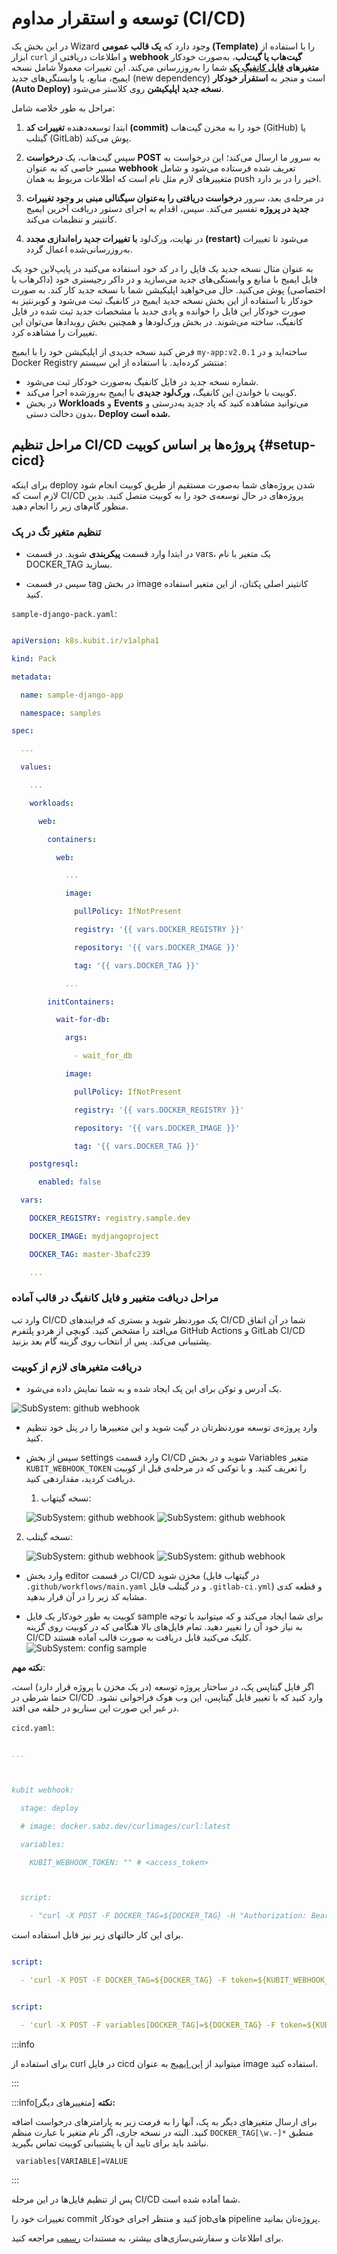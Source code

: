 # توسعه و استقرار مداوم (CI/CD)

در این بخش یک Wizard وجود دارد که **یک قالب عمومی (Template)** را با استفاده از ابزار `curl` و اطلاعات دریافتی از **webhook گیت‌هاب یا گیت‌لب**، به‌صورت خودکار **متغیرهای [فایل کانفیگِ پک](../config)** شما را به‌روزرسانی می‌کند. این تغییرات معمولاً شامل نسخه ایمیج، منابع، یا وابستگی‌های جدید (new dependency) است و منجر به **استقرار خودکار (Auto Deploy) نسخه جدید اپلیکیشن** روی کلاستر می‌شود.

مراحل به طور خلاصه شامل:

1. ابتدا توسعه‌دهنده **تغییرات کد (commit)** خود را به مخزن گیت‌هاب (GitHub) یا گیتلب (GitLab) پوش می‌کند.

2. سپس گیت‌هاب، یک **درخواست POST** به سرور ما ارسال می‌کند؛ این درخواست به مسیر خاصی که به عنوان **webhook** تعریف شده فرستاده می‌شود و شامل متغییرهای لازم مثل نام است که اطلاعات مربوط به همان push اخیر را در بر دارد.

3. در مرحله‌ی بعد، سرور **درخواست دریافتی را به‌عنوان سیگنالی مبنی بر وجود تغییرات جدید در پروژه** تفسیر می‌کند. سپس، اقدام به اجرای دستور دریافت آخرین ایمیج کانتینر و تنظیمات می‌کند.

4. در نهایت، ورک‌لود **با تغییرات جدید راه‌اندازی مجدد (restart)** می‌شود تا تغییرات به‌روزرسانی‌شده اعمال گردد.

به عنوان مثال نسخه جدید یک فایل را در کد خود استفاده می‌کنید در پایپ‌لاین خود یک فایل ایمیج با منابع و وابستگی‌های جدید می‌سازید و در داکر رجیستری خود (داکرهاب یا اختصاصی) پوش می‌کنید. حال می‌خواهید اپلیکیشن شما با نسخه جدید کار کند. به صورت خودکار با استفاده از این بخش نسخه جدید ایمیج در کانفیگ ثبت می‌شود و کوبرنتیز به صورت خودکار این فایل را خوانده و پادی جدید با مشخصات جدید ثبت شده در فایل کانفیگ، ساخته می‌شوند. در بخش ورک‌لودها و همچنین بخش رویدادها می‌توان این تغییرات را مشاهده کرد.

فرض کنید نسخه جدیدی از اپلیکیشن خود را با ایمیج `my-app:v2.0.1` ساخته‌اید و در Docker Registry منتشر کرده‌اید. با استفاده از این سیستم:

- شماره نسخه جدید در فایل کانفیگ به‌صورت خودکار ثبت می‌شود.
- کوبیت با خواندن این کانفیگ، **ورک‌لود جدیدی** با ایمیج به‌روزشده اجرا می‌کند.
- در بخش **Workloads** و **Events** می‌توانید مشاهده کنید که پاد جدید به‌درستی و بدون دخالت دستی، **Deploy شده است.**

## مراحل تنظیم CI/CD پروژه‌ها بر اساس کوبیت {#setup-cicd}

برای اینکه deploy شدن پروژه‌های شما به‌صورت مستقیم از طریق کوبیت انجام شود لازم است که CI/CD پروژه‌های در حال توسعه‌ی خود را به کوبیت متصل کنید. بدین منظور گام‌های زیر را انجام دهید.

### تنظیم متغیر تگ در پک

- در ابتدا وارد قسمت **پیکربندی** شوید. در قسمت vars، یک متغیر با نام DOCKER_TAG بسازید.

- سپس در قسمت tag در بخش image کانتینر اصلی پکتان، از این متغیر استفاده کنید.

`sample-django-pack.yaml`:

```yaml

apiVersion: k8s.kubit.ir/v1alpha1

kind: Pack

metadata:

  name: sample-django-app

  namespace: samples

spec:

  ...

  values:

    ...

    workloads:

      web:

        containers:

          web:

            ...

            image:

              pullPolicy: IfNotPresent

              registry: '{{ vars.DOCKER_REGISTRY }}'

              repository: '{{ vars.DOCKER_IMAGE }}'

              tag: '{{ vars.DOCKER_TAG }}'

            ...

        initContainers:

          wait-for-db:

            args:

              - wait_for_db

            image:

              pullPolicy: IfNotPresent

              registry: '{{ vars.DOCKER_REGISTRY }}'

              repository: '{{ vars.DOCKER_IMAGE }}'

              tag: '{{ vars.DOCKER_TAG }}'

    postgresql:

      enabled: false

  vars:

    DOCKER_REGISTRY: registry.sample.dev

    DOCKER_IMAGE: mydjangoproject

    DOCKER_TAG: master-3bafc239

    ...

```

### مراحل دریافت متغییر و فایل کانفیگ در قالب آماده

وارد تب CI/CD پک موردنظر شوید و بستری که فرایندهای CI/CD شما در آن اتفاق می‌افتد را مشخص کنید.
کوبچی از هردو پلتفرم GitHub Actions و GitLab CI/CD پشتیبانی می‌کند. پس از انتخاب روی گزینه گام بعد بزنید.

### دریافت متغیرهای لازم از کوبیت

- یک آدرس و توکن برای این پک ایجاد شده و به شما نمایش داده می‌شود.

![SubSystem: github webhook](img/webhook-vars.png)

- وارد پروژه‌ی توسعه موردنظرتان در گیت شوید و این متغییرها را در پنل خود تنظیم کنید.

- سپس از بخش settings وارد قسمت CI/CD شوید و در بخش Variables متغیر `KUBIT_WEBHOOK_TOKEN` را تعریف کنید. و با توکنی که در مرحله‌ی قبل از کوبیت دریافت کردید، مقداردهی کنید.

  1. نسخه گیتهاب:

  ![SubSystem: github webhook](img/github-webhook.png)
  ![SubSystem: github webhook](img/github-webhook-secrets.png)

2. نسخه گیتلب:

   ![SubSystem: github webhook](img/gitlab-webhook.png)
   ![SubSystem: github webhook](img/gitlab-webhook-secrets.png)

- وارد بخش editor در قسمت CI/CD مخزن شوید (در گیتهاب فایل `.github/workflows/main.yaml` و در گیتلب فایل `.gitlab-ci.yml`) و قطعه کدی مشابه کد زیر را در آن قرار بدهید.

- کوبیت به طور خودکار یک فایل sample برای شما ایجاد می‌کند و که میتوانید با توجه به نیاز خود آن را تغییر دهید. تمام فایل‌های بالا هنگامی که در کوبیت روی گزینه ‌CI/CD کلیک می‌کنید قابل دریافت به صورت قالب آماده هستند.
  ![SubSystem: config sample](img/config-sample.png)

**نکته مهم**:

اگر فایل گیتاپس پک، در ساختار پروژه توسعه (در یک مخزن با پروژه قرار دارد) است، حتما شرطی در CI/CD وارد کنید که با تغییر فایل گیتاپس، این وب هوک فراخوانی نشود. در غیر این صورت این سناریو در حلقه می افتد.

`cicd.yaml`:

```yml

...



kubit webhook:

  stage: deploy

  # image: docker.sabz.dev/curlimages/curl:latest

  variables:

    KUBIT_WEBHOOK_TOKEN: "" # <access_token>



  script:

    - "curl -X POST -F DOCKER_TAG=${DOCKER_TAG} -H "Authorization: Bearer ${KUBIT_WEBHOOK_TOKEN}"  https://api.kubit.ir/api/core/packs/<pack_uid>/vars/"

```

برای این کار حالتهای زیر نیز قابل استفاده است.

```yml

script:

  - 'curl -X POST -F DOCKER_TAG=${DOCKER_TAG} -F token=${KUBIT_WEBHOOK_TOKEN}  https://api.kubit.ir/api/core/packs/<pack_uid>/vars/'

```

```yml

script:

  - 'curl -X POST -F variables[DOCKER_TAG]=${DOCKER_TAG} -F token=${KUBIT_WEBHOOK_TOKEN}  https://api.kubit.ir/api/core/packs/<pack_uid>/vars/'

```

:::info

برای استفاده از curl در فایل cicd میتوانید از [این ایمیج](docker.sabz.dev/curlimages/curl:latest) به عنوان image استفاده کنید.

:::

:::info[متغییرهای دیگر]
**نکته:**

برای ارسال متغیرهای دیگر به پک، آنها را به فرمت زیر به پارامترهای درخواست اضافه کنید. البته در نسخه جاری، اگر نام متغیر با عبارت منظم `DOCKER_TAG[\w.-]*` منطبق نباشد باید برای تایید آن با پشتیبانی کوبیت تماس بگیرید.

     variables[VARIABLE]=VALUE

:::

پس از تنظیم فایل‌ها در این مرحله CI/CD شما آماده شده است.

تغییرات خود را commit کنید و منتظر اجرای خودکار jobهای pipeline پروژه‌تان بمانید.

برای اطلاعات و سفارشی‌سازی‌های بیشتر، به مستندات [رسمی](https://docs.gitlab.com/ee/ci/) مراجعه کنید.
